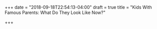 +++
date = "2018-09-18T22:54:13-04:00"
draft = true
title = "Kids With Famous Parents: What Do They Look Like Now?"

+++
